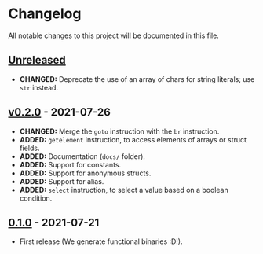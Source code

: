 # Changelog
All notable changes to this project will be documented in this file.

## [Unreleased]

* **CHANGED:** Deprecate the use of an array of chars for string literals; use `str` instead.

## [v0.2.0] - 2021-07-26

* **CHANGED:** Merge the `goto` instruction with the `br` instruction.
* **ADDED:** `getelement` instruction, to access elements of arrays or struct fields.
* **ADDED:** Documentation (`docs/` folder).
* **ADDED:** Support for constants.
* **ADDED:** Support for anonymous structs.
* **ADDED:** Support for alias.
* **ADDED:** `select` instruction, to select a value based on a boolean condition.

## [0.1.0] - 2021-07-21

* First release (We generate functional binaries :D!).

[Unreleased]: https://github.com/StunxFS/foxil/compare/v0.2.0...HEAD
[v0.2.0]: https://github.com/StunxFS/foxil/releases/tag/v0.2.0
[0.1.0]: https://github.com/StunxFS/foxil/releases/tag/0.1.0
